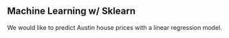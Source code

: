 ## Machine Learning w/ Sklearn
We would like to predict Austin house prices with a linear regression model.
